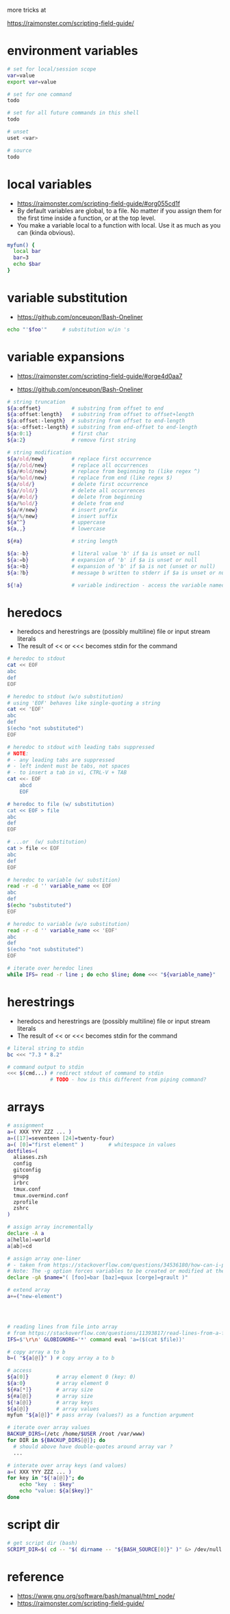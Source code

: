 
more tricks at

https://raimonster.com/scripting-field-guide/



# environment variables

```bash
# set for local/session scope
var=value
export var=value

# set for one command
todo

# set for all future commands in this shell
todo

# unset
uset <var>

# source
todo
```

# local variables

- https://raimonster.com/scripting-field-guide/#org055cd1f
- By default variables are global, to a file. No matter if you assign them for the first time inside a function, or at the top level. 
- You make a variable local to a function with local. Use it as much as you can (kinda obvious).

```bash
myfun() {
  local bar
  bar=3
  echo $bar
}
```

# variable substitution 

- https://github.com/onceupon/Bash-Oneliner

```bash
echo "'$foo'"     # substitution w/in 's

```


# variable expansions

- https://raimonster.com/scripting-field-guide/#orge4d0aa7

- https://github.com/onceupon/Bash-Oneliner

```bash
# string truncation
${a:offset}          # substring from offset to end
${a:offset:length}   # substring from offset to offset+length
${a:offset:-length}  # substring from offset to end-length
${a:-offset:-length} # substring from end-offset to end-length
${a:0:1}             # first char
${a:2}               # remove first string

# string modification
${a/old/new}         # replace first occurrence 
${a//old/new}        # replace all occurrences
${a/#old/new}        # replace from beginning to (like regex ^)
${a/%old/new}        # replace from end (like regex $)
${a/old/}            # delete first occurrence
${a//old/}           # delete all occurrences
${a/#old/}           # delete from beginning
${a/%old/}           # delete from end
${a/#/new}           # insert prefix
${a/%/new}           # insert suffix
${a^^}               # uppercase
${a,,}               # lowercase

${#a}                # string length

${a:-b}              # literal value 'b' if $a is unset or null
${a:=b}              # expansion of 'b' if $a is unset or null
${a:+b}              # expansion of 'b' if $a is not (unset or null)
${a:?b}              # message b written to stderr if $a is unset or null

${!a}                # variable indirection - access the variable named by value of a
```

# heredocs

- heredocs and herestrings are (possibly multiline) file or input stream literals
- The result of << or <<< becomes stdin for the command

```bash
# heredoc to stdout
cat << EOF
abc
def
EOF

# heredoc to stdout (w/o substitution)
# using 'EOF' behaves like single-quoting a string
cat << 'EOF'
abc
def
$(echo "not substituted")
EOF

# heredoc to stdout with leading tabs suppressed
# NOTE:
# - any leading tabs are suppressed
# - left indent must be tabs, not spaces
# - to insert a tab in vi, CTRL-V + TAB
cat <<- EOF
    abcd
    EOF

# heredoc to file (w/ substitution)
cat << EOF > file
abc
def
EOF

# ...or  (w/ substitution)
cat > file << EOF
abc
def
EOF

# heredoc to variable (w/ substition)
read -r -d '' variable_name << EOF
abc
def
$(echo "substituted")
EOF

# heredoc to variable (w/o substitution)
read -r -d '' variable_name << 'EOF'
abc
def
$(echo "not substituted")
EOF

# iterate over heredoc lines
while IFS= read -r line ; do echo $line; done <<< "${variable_name}"
```

# herestrings

- heredocs and herestrings are (possibly multiline) file or input stream literals
- The result of << or <<< becomes stdin for the command

```bash
# literal string to stdin
bc <<< "7.3 * 8.2"

# command output to stdin
<<< $(cmd...) # redirect stdout of command to stdin
              # TODO - how is this different from piping command?
```

# arrays

```bash
# assignment
a=( XXX YYY ZZZ ... )
a=([17]=seventeen [24]=twenty-four)   
a=( [0]="first element" )        # whitespace in values
dotfiles=(
  aliases.zsh
  config
  gitconfig
  gnupg
  irbrc
  tmux.conf
  tmux.overmind.conf
  zprofile
  zshrc
)

# assign array incrementally
declare -A a
a[hello]=world
a[ab]=cd

# assign array one-liner
# - taken from https://stackoverflow.com/questions/34536180/how-can-i-populate-an-associative-array-with-a-variable-name-in-bash)
# Note: The -g option forces variables to be created or modified at the global scope, even when declare is executed in a shell function.
declare -gA $name="( [foo]=bar [baz]=quux [corge]=grault )"

# extend array
a+=("new-element")




# reading lines from file into array
# from https://stackoverflow.com/questions/11393817/read-lines-from-a-file-into-a-bash-array
IFS=$'\r\n' GLOBIGNORE='*' command eval 'a=($(cat $file))'

# copy array a to b
b=( "${a[@]}" ) # copy array a to b

# access
${a[0]}         # array element 0 (key: 0)
${a:0}          # array element 0
${#a[*]}        # array size
${#a[@]}        # array size
${!a[@]}        # array keys
${a[@]}         # array values
myfun "${a[@]}" # pass array (values?) as a function argument

# iterate over array values
BACKUP_DIRS=(/etc /home/$USER /root /var/www)
for DIR in ${BACKUP_DIRS[@]}; do
  # should above have double-quotes around array var ?
  ...

# interate over array keys (and values)
a=( XXX YYY ZZZ ... )
for key in "${!a[@]}"; do
    echo "key  : $key"
    echo "value: ${a[$key]}"
done
```



# script dir

```bash
# get script dir (bash)
SCRIPT_DIR=$( cd -- "$( dirname -- "${BASH_SOURCE[0]}" )" &> /dev/null && pwd )
```



# reference

- https://www.gnu.org/software/bash/manual/html_node/
- https://raimonster.com/scripting-field-guide/
